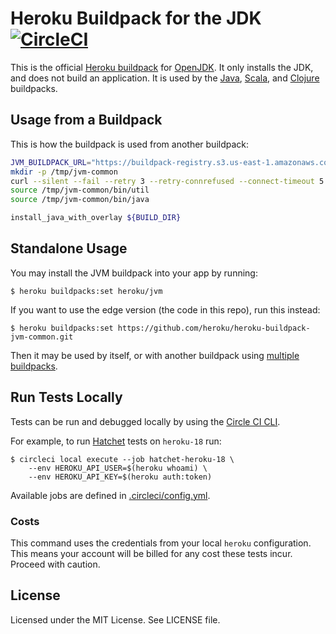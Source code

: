 # Heroku Buildpack for the JDK [![CircleCI](https://circleci.com/gh/heroku/heroku-buildpack-jvm-common/tree/main.svg?style=shield)](https://circleci.com/gh/heroku/heroku-buildpack-jvm-common/tree/main)

This is the official [Heroku buildpack](https://devcenter.heroku.com/articles/buildpacks) for [OpenJDK](http://openjdk.java.net/). It only installs the JDK, and does not build an application. It is used by the [Java](https://github.com/heroku/heroku-buildpack-java), [Scala](https://github.com/heroku/heroku-buildpack-scala), and [Clojure](https://github.com/heroku/heroku-buildpack-clojure) buildpacks.

## Usage from a Buildpack

This is how the buildpack is used from another buildpack:

```bash
JVM_BUILDPACK_URL="https://buildpack-registry.s3.us-east-1.amazonaws.com/buildpacks/heroku/jvm.tgz"
mkdir -p /tmp/jvm-common
curl --silent --fail --retry 3 --retry-connrefused --connect-timeout 5 --location $JVM_BUILDPACK_URL | tar xzm -C /tmp/jvm-common --strip-components=1
source /tmp/jvm-common/bin/util
source /tmp/jvm-common/bin/java

install_java_with_overlay ${BUILD_DIR}
```

## Standalone Usage

You may install the JVM buildpack into your app by running:


```
$ heroku buildpacks:set heroku/jvm
```

If you want to use the edge version (the code in this repo), run this instead:

```
$ heroku buildpacks:set https://github.com/heroku/heroku-buildpack-jvm-common.git
```

Then it may be used by itself, or with another buildpack using [multiple buildpacks](https://devcenter.heroku.com/articles/using-multiple-buildpacks-for-an-app).

## Run Tests Locally

Tests can be run and debugged locally by using the [Circle CI CLI](https://circleci.com/docs/2.0/local-cli/).

For example, to run [Hatchet](https://github.com/heroku/hatchet) tests on `heroku-18` run:

```
$ circleci local execute --job hatchet-heroku-18 \
    --env HEROKU_API_USER=$(heroku whoami) \
    --env HEROKU_API_KEY=$(heroku auth:token)
```

Available jobs are defined in [.circleci/config.yml](.circleci/config.yml).

### Costs

This command uses the credentials from your local `heroku` configuration. This means your account will be billed for any
cost these tests incur. Proceed with caution.

## License

Licensed under the MIT License. See LICENSE file.
